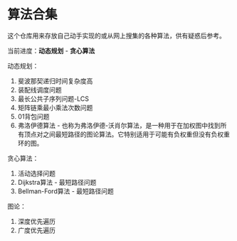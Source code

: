 # 算法合集
这个仓库用来存放自己动手实现的或从网上搜集的各种算法，供有疑惑后参考。

当前进度：**动态规划** - **贪心算法**

动态规划：
1. 斐波那契递归时间复杂度高
2. 装配线调度问题
3. 最长公共子序列问题-LCS
4. 矩阵链乘最小乘法次数问题
5. 01背包问题
6. 弗洛伊德算法 - 也称为弗洛伊德-沃肖尔算法，是一种用于在加权图中找到所有顶点对之间最短路径的图论算法。它特别适用于可能有负权重但没有负权重环的图。

贪心算法：
1. 活动选择问题
2. Dijkstra算法 - 最短路径问题
3. Bellman-Ford算法 - 最短路径问题

图论：
1. 深度优先遍历
2. 广度优先遍历
